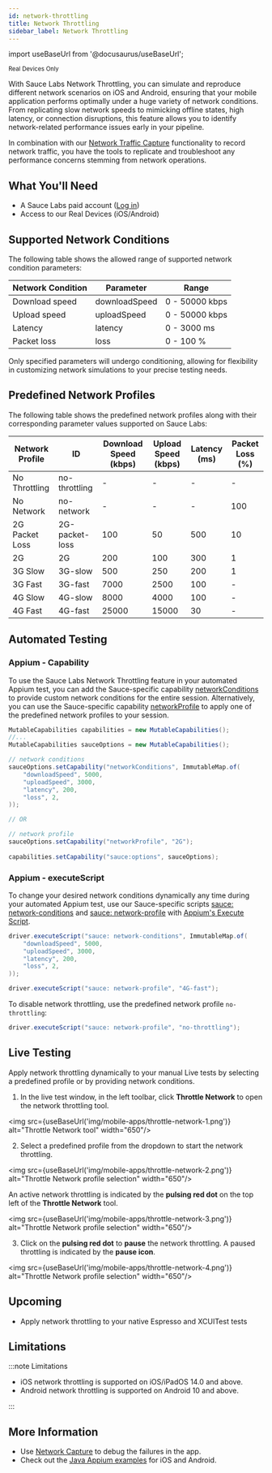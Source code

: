 ```yaml
---
id: network-throttling
title: Network Throttling
sidebar_label: Network Throttling
---
```


import useBaseUrl from '@docusaurus/useBaseUrl';

<p><small><span className="sauceGreen">Real Devices Only</span></small></p>

With Sauce Labs Network Throttling, you can simulate and reproduce different network scenarios on iOS and Android, ensuring that your mobile application performs optimally under 
a huge variety of network conditions. From replicating slow network speeds to mimicking offline states, high latency, or connection disruptions,
this feature allows you to identify network-related performance issues early in your pipeline.

In combination with our [Network Traffic Capture](https://docs.saucelabs.com/mobile-apps/features/network-capture/) functionality to record network traffic,
you have the tools to replicate and troubleshoot any performance concerns stemming from network operations.

## What You'll Need

- A Sauce Labs paid account ([Log in](https://accounts.saucelabs.com/am/XUI/#login/))
- Access to our Real Devices (iOS/Android)

## Supported Network Conditions

The following table shows the allowed range of supported network condition parameters:

<table>
  <thead>
    <tr>
      <th>Network Condition</th>
      <th>Parameter</th>
      <th>Range</th>
    </tr>
  </thead>
  <tbody>
    <tr>
      <td>Download speed</td>
      <td>downloadSpeed</td>
      <td>0 - 50000 kbps</td>
    </tr>
    <tr>
      <td>Upload speed</td>
      <td>uploadSpeed</td>
      <td>0 - 50000 kbps</td>
    </tr>
    <tr>
      <td>Latency</td>
      <td>latency</td>
      <td>0 - 3000 ms</td>
    </tr>
    <tr>
      <td>Packet loss</td>
      <td>loss</td>
      <td>0 - 100 %</td>
    </tr>
  </tbody>
</table>

Only specified parameters will undergo conditioning, allowing for flexibility in customizing network simulations to your precise testing needs.

## Predefined Network Profiles

The following table shows the predefined network profiles along with their corresponding parameter values supported on Sauce Labs:

<table>
  <thead>
    <tr>
      <th>Network Profile</th>
      <th>ID</th>
      <th>Download Speed (kbps)</th>
      <th>Upload Speed (kbps)</th>
      <th>Latency (ms)</th>
      <th>Packet Loss (%)</th>
    </tr>
  </thead>
  <tbody>
    <tr>
      <td>No Throttling</td>
      <td>no-throttling</td>
      <td>-</td>
      <td>-</td>
      <td>-</td>
      <td>-</td>
    </tr>
    <tr>
      <td>No Network</td>
      <td>no-network</td>
      <td>-</td>
      <td>-</td>
      <td>-</td>
      <td>100</td>
    </tr>
    <tr>
      <td>2G Packet Loss</td>
      <td>2G-packet-loss</td>
      <td>100</td>
      <td>50</td>
      <td>500</td>
      <td>10</td>
    </tr>
    <tr>
      <td>2G</td>
      <td>2G</td>
      <td>200</td>
      <td>100</td>
      <td>300</td>
      <td>1</td>
    </tr>
    <tr>
      <td>3G Slow</td>
      <td>3G-slow</td>
      <td>500</td>
      <td>250</td>
      <td>200</td>
      <td>1</td>
    </tr>
    <tr>
      <td>3G Fast</td>
      <td>3G-fast</td>
      <td>7000</td>
      <td>2500</td>
      <td>100</td>
      <td>-</td>
    </tr>
    <tr>
      <td>4G Slow</td>
      <td>4G-slow</td>
      <td>8000</td>
      <td>4000</td>
      <td>100</td>
      <td>-</td>
    </tr>
    <tr>
      <td>4G Fast</td>
      <td>4G-fast</td>
      <td>25000</td>
      <td>15000</td>
      <td>30</td>
      <td>-</td>
    </tr>
  </tbody>
</table>

## Automated Testing

### Appium - Capability
To use the Sauce Labs Network Throttling feature in your automated Appium test, you can add the Sauce-specific capability
[networkConditions](https://docs.saucelabs.com/dev/test-configuration-options/#networkconditions) to provide custom network conditions for
the entire session.
Alternatively, you can use the Sauce-specific capability [networkProfile](https://docs.saucelabs.com/dev/test-configuration-options/#networkprofile)
to apply one of the predefined network profiles to your session.

```java
MutableCapabilities capabilities = new MutableCapabilities();
//...
MutableCapabilities sauceOptions = new MutableCapabilities();

// network conditions
sauceOptions.setCapability("networkConditions", ImmutableMap.of(
    "downloadSpeed", 5000,
    "uploadSpeed", 3000,
    "latency", 200,
    "loss", 2,
));

// OR

// network profile
sauceOptions.setCapability("networkProfile", "2G");
        
capabilities.setCapability("sauce:options", sauceOptions);
```

### Appium - executeScript

To change your desired network conditions dynamically any time during your automated Appium test, use our Sauce-specific scripts 
[sauce: network-conditions](/dev/test-configuration-options/#sauce-network-conditions) and [sauce: network-profile](/dev/test-configuration-options/#suace-network-profile) with
[Appium's Execute Script](https://appium.io/docs/en/2.0/guides/execute-methods/).



```java title="Dynamically set Network Conditions"
driver.executeScript("sauce: network-conditions", ImmutableMap.of(
    "downloadSpeed", 5000,
    "uploadSpeed", 3000,
    "latency", 200,
    "loss", 2,
));
```

```java title="Dynamically set a Network Profile"
driver.executeScript("sauce: network-profile", "4G-fast");
```

To disable network throttling, use the predefined network profile `no-throttling`:

```java
driver.executeScript("sauce: network-profile", "no-throttling");
```

## Live Testing
Apply network throttling dynamically to your manual Live tests by selecting a predefined profile or by providing network conditions. 

1. In the live test window, in the left toolbar, click **Throttle Network** to open the network throttling tool.

<img src={useBaseUrl('img/mobile-apps/throttle-network-1.png')} alt="Throttle Network tool" width="650"/>

2. Select a predefined profile from the dropdown to start the network throttling.

<img src={useBaseUrl('img/mobile-apps/throttle-network-2.png')} alt="Throttle Network profile selection" width="650"/>

An active network throttling is indicated by the **pulsing red dot** on the top left of the **Throttle Network** tool.

<img src={useBaseUrl('img/mobile-apps/throttle-network-3.png')} alt="Throttle Network profile selection" width="650"/>

3. Click on the **pulsing red dot** to **pause** the network throttling. A paused throttling is indicated by the **pause icon**.

<img src={useBaseUrl('img/mobile-apps/throttle-network-4.png')} alt="Throttle Network profile selection" width="650"/>

## Upcoming

* Apply network throttling to your native Espresso and XCUITest tests


## Limitations
:::note Limitations

- iOS network throttling is supported on iOS/iPadOS 14.0 and above.
- Android network throttling is supported on Android 10 and above.

:::


## More Information

- Use [Network Capture](https://docs.saucelabs.com/mobile-apps/features/network-capture/) to debug the failures in the app.
- Check out the [Java Appium examples](https://github.com/saucelabs-training/demo-java/tree/main/appium/appium-app/appium-app-examples/src/test/java/com/examples/network_throttling) for iOS and Android.
